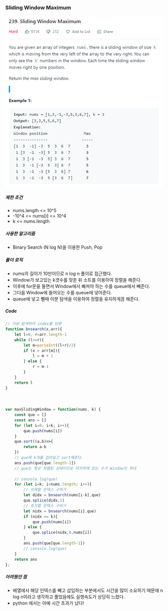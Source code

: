 ### Sliding Window Maximum

![image-20210207221306807](img/image-20210207221306807.png)



##### 제한 조건

- nums.length <= 10^5
- -10^4 <= nums[i] <= 10^4
- k <= nums.length



##### 사용한 알고리즘

- Binary Search (N log N)을 이용한 Push, Pop



##### 풀이 로직

- nums의 길이가 10만이므로 n log n 풀이로 접근했다.
- Window가 보고있는 k갯수를 맞춘 뒤 소트를 이용하여 정렬을 해준다.
- 이후에 for문을 돌면서 Window에서 빠져야 하는 수를 queue에서 빼준다.
- 그다음 Window에 들어오는 수를 queue에 넣어준다.
- queue에 넣고 뺄때 이분 탐색을 이용하여 정렬을 유지하게끔 해준다.



##### Code

```javascript
// 이분 탐색하여 index를 반환
function bnsearch(x,arr){
    let l=0, r=arr.length-1
    while (l<=r){
        let m=parseInt((l+r)/2)
        if (x > arr[m]){
            l = m + 1
        } else {
            r = m-1
        }
    }
    return l
}



var maxSlidingWindow = function(nums, k) {
    const que = []
    const ans = []
    for (let i=0; i<k; i++){
        que.push(nums[i])
    }
    que.sort((a,b)=>{
        return a-b
    })
    // que에 k개를 집어넣고 sort해준다.
    ans.push(que[que.length-1])
    // que는 항상 정렬된 상태이므로 마지막에 있는 수가 Window의 최대
    
    // console.log(que)
    for (let i=k; i<nums.length; i++){
        // 삭제할 인덱스 구하기
        let didx = bnsearch(nums[i-k],que)
        que.splice(didx,1)
        // 추가할 인덱스 구하기
        let nidx = bnsearch(nums[i],que)
        if (nidx == k){
            que.push(nums[i])
        } else {
            que.splice(nidx,0,nums[i])
        }
        ans.push(que[que.length-1])
        // console.log(que)
    }
    return ans
};
```



##### 어려웠던 점

- 배열에서 해당 인덱스를 빼고 삽입하는 부분에서도 시간을 많이 소요하기 때문에 n log n이라고 생각하고 풀었음에도 실행속도가 상당히 느렸다.
- python 에서는 아예 시간 초과가 났다!

